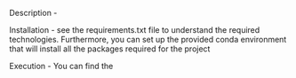Description - 

Installation - see the requirements.txt file to understand the required technologies. Furthermore, you can set up the provided conda environment that will install all the packages required for the project

Execution - You can find the 
